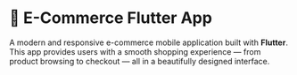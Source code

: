 # 🛒 E-Commerce Flutter App

A modern and responsive e-commerce mobile application built with **Flutter**. This app provides users with a smooth shopping experience — from product browsing to checkout — all in a beautifully designed interface.
